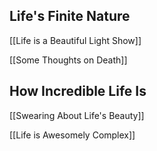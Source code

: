 ## Life's Finite Nature

[[Life is a Beautiful Light Show]]

[[Some Thoughts on Death]]

## How Incredible Life Is

[[Swearing About Life's Beauty]]

[[Life is Awesomely Complex]]